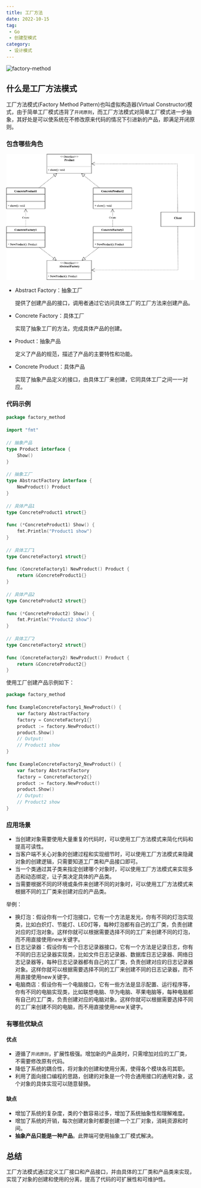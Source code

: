 ```yaml
---
title: 工厂方法
date: 2022-10-15
tag:
 - Go
 - 创建型模式
category:
 - 设计模式
---
```


![factory-method](https://refactoringguru.cn/images/patterns/content/factory-method/factory-method-zh-2x.png)

<!-- more -->

## 什么是工厂方法模式

工厂方法模式(Factory Method Pattern)也叫虚拟构造器(Virtual Constructor)模式，由于简单工厂模式违背了`开闭原则`，而工厂方法模式对简单工厂模式进一步抽象，其好处是可以使系统在不修改原来代码的情况下引进新的产品，即满足开闭原则。

### 包含哪些角色

![工厂方法模式](../images/factory-method.png)

- Abstract Factory：抽象工厂

  提供了创建产品的接口，调用者通过它访问具体工厂的工厂方法来创建产品。

- Concrete Factory：具体工厂

  实现了抽象工厂的方法，完成具体产品的创建。

- Product：抽象产品

  定义了产品的规范，描述了产品的主要特性和功能。

- Concrete Product：具体产品

  实现了抽象产品定义的接口，由具体工厂来创建，它同具体工厂之间一一对应。

### 代码示例

```go
package factory_method

import "fmt"

// 抽象产品
type Product interface {
	Show()
}

// 抽象工厂
type AbstractFactory interface {
	NewProduct() Product
}

// 具体产品1
type ConcreteProduct1 struct{}

func (*ConcreteProduct1) Show() {
	fmt.Println("Product1 show")
}

// 具体工厂1
type ConcreteFactory1 struct{}

func (ConcreteFactory1) NewProduct() Product {
	return &ConcreteProduct1{}
}

// 具体产品2
type ConcreteProduct2 struct{}

func (*ConcreteProduct2) Show() {
	fmt.Println("Product2 show")
}

// 具体工厂2
type ConcreteFactory2 struct{}

func (ConcreteFactory2) NewProduct() Product {
	return &ConcreteProduct2{}
}
```

使用工厂创建产品示例如下：

```go
package factory_method

func ExampleConcreteFactory1_NewProduct() {
	var factory AbstractFactory
	factory = ConcreteFactory1{}
	product := factory.NewProduct()
	product.Show()
	// Output:
	// Product1 show
}

func ExampleConcreteFactory2_NewProduct() {
	var factory AbstractFactory
	factory = ConcreteFactory2{}
	product := factory.NewProduct()
	product.Show()
	// Output:
	// Product2 show
}
```

### 应用场景

- 当创建对象需要使用大量重复的代码时，可以使用工厂方法模式来简化代码和提高可读性。
- 当客户端不关心对象的创建过程和实现细节时，可以使用工厂方法模式来隐藏对象的创建逻辑，只需要知道工厂类和产品接口即可。
- 当一个类通过其子类来指定创建哪个对象时，可以使用工厂方法模式来实现多态和动态绑定，让子类决定具体的产品类。
- 当需要根据不同的环境或条件来创建不同的对象时，可以使用工厂方法模式来根据不同的工厂类来创建对应的产品类。

举例：

- 换灯泡：假设你有一个灯泡接口，它有一个方法是发光，你有不同的灯泡实现类，比如白炽灯、节能灯、LED灯等，每种灯泡都有自己的工厂类，负责创建对应的灯泡对象。这样你就可以根据需要选择不同的工厂来创建不同的灯泡，而不用直接使用new关键字。
- 日志记录器：假设你有一个日志记录器接口，它有一个方法是记录日志，你有不同的日志记录器实现类，比如文件日志记录器、数据库日志记录器、网络日志记录器等，每种日志记录器都有自己的工厂类，负责创建对应的日志记录器对象。这样你就可以根据需要选择不同的工厂来创建不同的日志记录器，而不用直接使用new关键字。
- 电脑商店：假设你有一个电脑接口，它有一些方法是显示配置、运行程序等，你有不同的电脑实现类，比如联想电脑、华为电脑、苹果电脑等，每种电脑都有自己的工厂类，负责创建对应的电脑对象。这样你就可以根据需要选择不同的工厂来创建不同的电脑，而不用直接使用new关键字。

### 有哪些优缺点

#### 优点

- 遵循了`开闭原则`，扩展性极强。增加新的产品类时，只需增加对应的工厂类，不需要修改原有代码。
- 降低了系统的耦合性，将对象的创建和使用分离，使得各个模块各司其职。
- 利用了面向接口编程的思路，创建的对象是一个符合通用接口的通用对象，这个对象的具体实现可以随意替换。

#### 缺点

- 增加了系统的复杂度，类的个数容易过多，增加了系统抽象性和理解难度。
- 增加了系统的开销，每次创建对象时都要创建一个工厂对象，消耗资源和时间。
- **抽象产品只能是一种产品**。此弊端可使用抽象工厂模式解决。

## 总结

工厂方法模式通过定义工厂接口和产品接口，并由具体的工厂类和产品类来实现，实现了对象的创建和使用的分离，提高了代码的可扩展性和可维护性。
